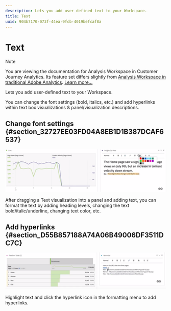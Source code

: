 ```yaml
---
description: Lets you add user-defined text to your Workspace.
title: Text
uuid: 904b7170-073f-44ea-9fcb-4019befcaf8a
---
```


# Text

>[!NOTE]
>
>You are viewing the documentation for Analysis Workspace in Customer Journey Analytics. Its feature set differs slightly from [Analysis Workspace in traditional Adobe Analytics](https://docs.adobe.com/content/help/en/analytics/analyze/analysis-workspace/home.html). [Learn more...](/help/getting-started/cja-aa.md)

Lets you add user-defined text to your Workspace.

You can change the font settings (bold, italics, etc.) and add hyperlinks within text box visualizations & panel/visualization descriptions.

## Change font settings {#section_32727EE03FD04A8EB1D1B387DCAF6537}

![](assets/rich-text1.png)

After dragging a Text visualization into a panel and adding text, you can format the text by adding heading levels, changing the text bold/italic/underline, changing text color, etc.

## Add hyperlinks {#section_D55B857188A74A06B49006DF3511DC7C}

![](assets/rich-text2.png)

Highlight text and click the hyperlink icon in the formatting menu to add hyperlinks.

